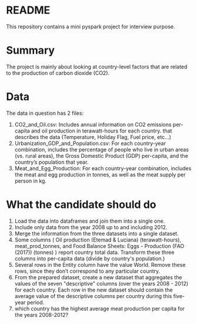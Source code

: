 # README #

This repository contains a mini pyspark project for interview purpose.
 

# Summary #

The project is mainly about looking at country-level factors that are related to the production of carbon dioxide (CO2). 
# Data #
The data in question has 2 files: 
1. CO2_and_Oil.csv: Includes annual information on CO2 emissions per-capita and oil production in terawatt-hours for each country. 
   that describes the data (Temperature, Holiday Flag, Fuel price, etc...)
2. Urbanization_GDP_and_Population.csv: For each country-year combination, includes the percentage of people who live in urban
   areas (vs. rural areas), the Gross Domestic Product (GDP) per-capita, and the country’s population that year.
3. Meat_and_Egg_Production: For each country-year combination, includes the meat and egg production in tonnes, 
   as well as the meat supply per person in kg.

# What the candidate should do #
1. Load the data into dataframes and join them into a single one.
2. Include only data from the year 2008 up to and including 2012.
3. Merge the information from the three datasets into a single dataset.
4. Some columns ( Oil production (Etemad & Luciana) (terawatt-hours), 
   meat_prod_tonnes, and Food Balance Sheets: Eggs - Production (FAO (2017)) (tonnes) ) 
   report country total data. Transform these three columns into per-capita data (divide by country's population.)
5. Several rows in the Entity ​​column have the value World. Remove these rows, since they don’t correspond to any particular country.
6. From the prepared dataset, create a new dataset that aggregates the values of the seven "descriptive" columns 
   (over the years 2008 - 2012) for each country. Each row in the new dataset should contain the average value of the 
   descriptive columns per country during this five-year period.
7. which country has the highest average meat production per capita for the years 2008-2012?